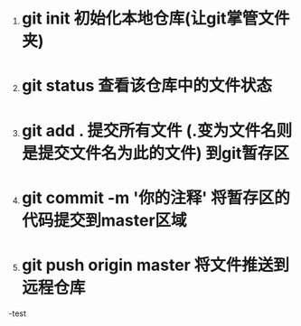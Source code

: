 1. # git init 初始化本地仓库(让git掌管文件夹)
2. # git status 查看该仓库中的文件状态
3. # git add . 提交所有文件 (.变为文件名则是提交文件名为此的文件)  到git暂存区
4. # git commit -m '你的注释'  将暂存区的代码提交到master区域
5. # git push origin master 将文件推送到远程仓库

-test 